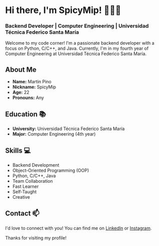 # Hi there, I'm SpicyMip! 🦔🦔🦔
### Backend Developer | Computer Engineering | Universidad Técnica Federico Santa María

Welcome to my code corner! I'm a passionate backend developer with a focus on Python, C/C++, and Java. Currently, I'm in my fourth year of Computer Engineering at Universidad Técnica Federico Santa María.

## About Me
- **Name:** Martin Pino
- **Nickname:** SpicyMip
- **Age:** 22
- **Pronouns:** Any

## Education 📚
- **University:** Universidad Técnica Federico Santa María
- **Major:** Computer Engineering (4th year)

## Skills 💻
- Backend Development
- Object-Oriented Programming (OOP)
- Python, C/C++, Java
- Team Collaboration
- Fast Learner
- Self-Taught
- Creative

<!--
## Featured Projects 🚀
- **Inventory Management System:** Developed an efficient inventory management system using Python and a relational database.
-->
## Contact 📫
I'd love to connect with you! You can find me on [LinkedIn](https://www.linkedin.com/in/martin-pino-8ba116260/) or [Instagram](https://www.instagram.com/spicymip/).

Thanks for visiting my profile! 
